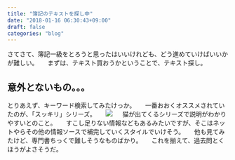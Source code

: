 ```yaml
---
title: "簿記のテキストを探し中"
date: "2018-01-16 06:30:43+09:00"
draft: false
categories: "blog"
---
```

さてさて、簿記一級をとろうと思ったはいいけれども、どう進めていけばいいかが難しい。
　
まずは、テキスト買おうかということで、テキスト探し。
　
<h2>意外とないもの。。。</h2>

とりあえず、キーワード検索してみたけっか。
　
一番おおくオススメされていたのが、「スッキリ」シリーズ。
　
<a href="https://www.amazon.co.jp/%E3%82%B9%E3%83%83%E3%82%AD%E3%83%AA%E3%82%8F%E3%81%8B%E3%82%8B%E6%97%A5%E5%95%86%E7%B0%BF%E8%A8%981%E7%B4%9A-%E5%95%86%E6%A5%AD%E7%B0%BF%E8%A8%98%E3%83%BB%E4%BC%9A%E8%A8%88%E5%AD%A6-%E6%90%8D%E7%9B%8A%E4%BC%9A%E8%A8%88%E7%B7%A8-%E3%83%86%E3%82%AD%E3%82%B9%E3%83%88-%E3%82%B9%E3%83%83%E3%82%AD%E3%83%AA%E3%82%8F%E3%81%8B%E3%82%8B%E3%82%B7%E3%83%AA%E3%83%BC%E3%82%BA/dp/4813264859/ref=as_li_ss_il?ie=UTF8&qid=1516230743&sr=8-1&keywords=%E7%B0%BF%E8%A8%98%E4%B8%80%E7%B4%9A&linkCode=li2&tag=roadofrich-22&linkId=92f4d1ab61d56f22c7f1cc598d0eff3c" target="_blank" rel="noopener noreferrer"><img border="0" src="//ws-fe.amazon-adsystem.com/widgets/q?_encoding=UTF8&ASIN=4813264859&Format=_SL160_&ID=AsinImage&MarketPlace=JP&ServiceVersion=20070822&WS=1&tag=roadofrich-22" ></a><img src="https://ir-jp.amazon-adsystem.com/e/ir?t=roadofrich-22&l=li2&o=9&a=4813264859" width="1" height="1" border="0" alt="" style="border:none !important; margin:0px !important;" />
　
猫が出てくるシリーズで説明がわかりやすいとのこと。
　
すこし足りない情報などもあるみたいですが、そこはネットやらその他の情報ソースで補完していくスタイルでいけそう。
　
他も見てみたけど、専門書ちっくで難しそうなものばかり。
　
これを揃えて、過去問とくほうがよさそうだ。
　
